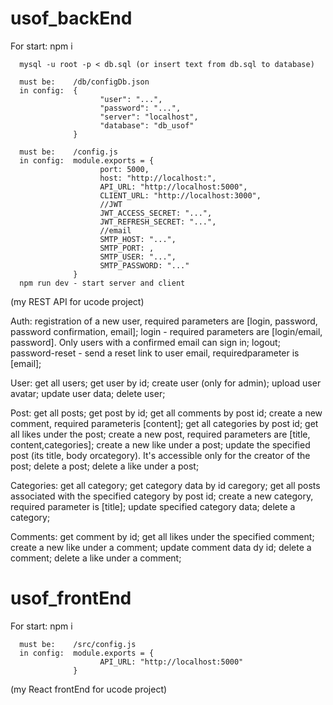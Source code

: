 # usof_backEnd
For start:
      npm i

      mysql -u root -p < db.sql (or insert text from db.sql to database)

      must be:    /db/configDb.json
      in config:  {
                        "user": "...",
                        "password": "...",
                        "server": "localhost",
                        "database": "db_usof"
                  }

      must be:    /config.js 
      in config:  module.exports = {
                        port: 5000,
                        host: "http://localhost:",
                        API_URL: "http://localhost:5000",
                        CLIENT_URL: "http://localhost:3000",
                        //JWT
                        JWT_ACCESS_SECRET: "...",
                        JWT_REFRESH_SECRET: "...",
                        //email
                        SMTP_HOST: "...",
                        SMTP_PORT: ,
                        SMTP_USER: "...",
                        SMTP_PASSWORD: "..."
                  }
      npm run dev - start server and client
      
(my REST API for ucode project)

Auth:
      registration of a new user, required parameters are [login, password, password confirmation, email];
      login - required parameters are [login/email, password]. Only users with a confirmed email can sign in;
      logout;
      password-reset - send a reset link to user email, requiredparameter is [email];
      
User:
      get all users;
      get user by id;
      create user (only for admin);
      upload user avatar;
      update user data;
      delete user;
      
Post:
      get all posts;
      get post by id;
      get all comments by post id;
      create a new comment, required parameteris [content];
      get all categories by post id;
      get all likes under the post;
      create a new post, required parameters are [title, content,categories];
      create a new like under a post;
      update the specified post (its title, body orcategory). It's accessible only for the creator of the post;
      delete a post;
      delete a like under a post;
      
Categories:
      get all category;
      get category data by id caregory;
      get all posts associated with the specified category by post id;
      create a new category, required parameter is [title];
      update specified category data;
      delete a category;
      
Comments:
      get comment by id;
      get all likes under the specified comment;
      create a new like under a comment;
      update comment data dy id;
      delete a comment;
      delete a like under a comment;

# usof_frontEnd
For start:
      npm i

      must be:    /src/config.js 
      in config:  module.exports = {
                        API_URL: "http://localhost:5000"
                  }
                  
(my React frontEnd for ucode project)
